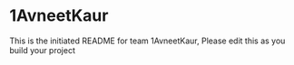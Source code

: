 # 1AvneetKaur
This is the initiated README for team 1AvneetKaur, Please edit this as you build your project
